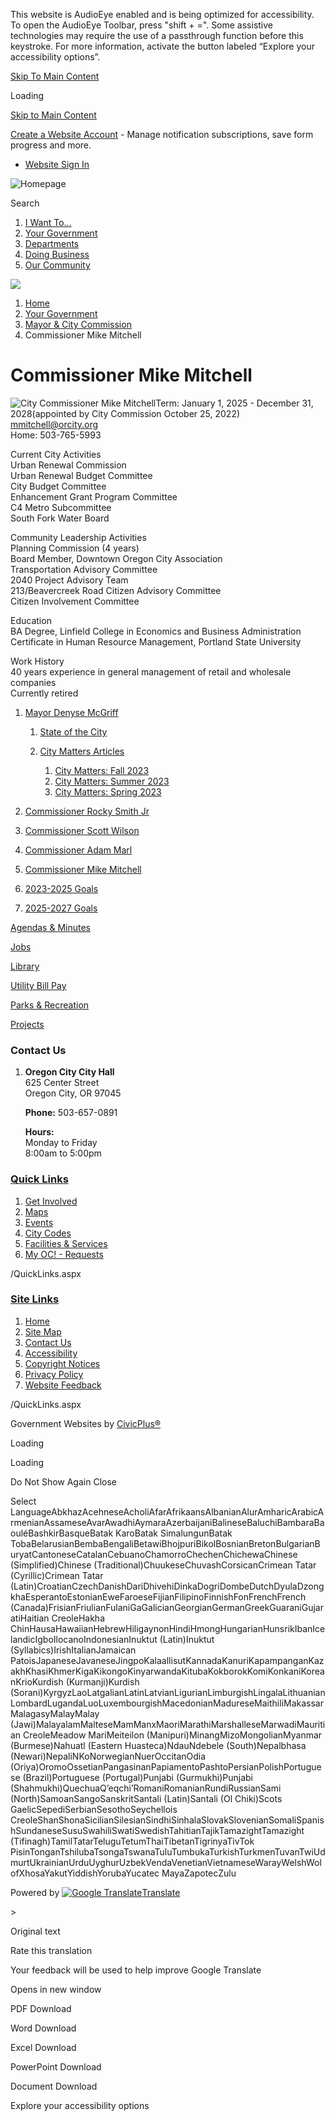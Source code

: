 This website is AudioEye enabled and is being optimized for accessibility. To open the AudioEye Toolbar, press "shift + =". Some assistive technologies may require the use of a passthrough function before this keystroke. For more information, activate the button labeled “Explore your accessibility options”.

[Skip To Main Content](https://www.orcity.org/1776/Commissioner-Mike-Mitchell/)

Loading

[Skip to Main Content](https://www.orcity.org/1776/Commissioner-Mike-Mitchell/)

[Create a Website Account](https://www.orcity.org/MyAccount/ProfileCreate) - Manage notification subscriptions, save form progress and more.   

- [Website Sign In](https://www.orcity.org/MyAccount)

![Homepage](https://www.orcity.org/ImageRepository/Document?documentID=64)

Search

1. [I Want To...](https://www.orcity.org/9/I-Want-To)
2. [Your Government](https://www.orcity.org/27/Your-Government)
3. [Departments](https://www.orcity.org/149/Departments)
4. [Doing Business](https://www.orcity.org/35/Doing-Business)
5. [Our Community](https://www.orcity.org/31/Our-Community)

<!--THE END-->

![](https://www.orcity.org/ImageRepository/Document?documentID=67)

1. [Home](https://www.orcity.org)
2. [Your Government](https://www.orcity.org/27/Your-Government)
3. [Mayor &amp; City Commission](https://www.orcity.org/933/Mayor-City-Commission)
4. Commissioner Mike Mitchell

# Commissioner Mike Mitchell

![City Commissioner Mike Mitchell](https://www.orcity.org/ImageRepository/Document?documentId=15099)Term: January 1, 2025 - December 31, 2028(appointed by City Commission October 25, 2022)  
[mmitchell@orcity.org](mailto:mmitchell@orcity.org)  
Home: 503-765-5993

Current City Activities  
Urban Renewal Commission  
Urban Renewal Budget Committee  
City Budget Committee  
Enhancement Grant Program Committee  
C4 Metro Subcommittee  
South Fork Water Board

Community Leadership Activities  
Planning Commission (4 years)  
Board Member, Downtown Oregon City Association  
Transportation Advisory Committee  
2040 Project Advisory Team  
213/Beavercreek Road Citizen Advisory Committee  
Citizen Involvement Committee

Education  
BA Degree, Linfield College in Economics and Business Administration  
Certificate in Human Resource Management, Portland State University

Work History  
40 years experience in general management of retail and wholesale companies  
Currently retired

1. [Mayor Denyse McGriff](https://www.orcity.org/1772/Mayor-Denyse-McGriff)
   
   1. [State of the City](https://www.orcity.org/494/State-of-the-City)
   2. [City Matters Articles](https://www.orcity.org/478/City-Matters-Articles)
      
      1. [City Matters: Fall 2023](https://www.orcity.org/1787/City-Matters-Fall-2023)
      2. [City Matters: Summer 2023](https://www.orcity.org/1788/City-Matters-Summer-2023)
      3. [City Matters: Spring 2023](https://www.orcity.org/1789/City-Matters-Spring-2023)
2. [Commissioner Rocky Smith Jr](https://www.orcity.org/1773/Commissioner-Rocky-Smith-Jr)
3. [Commissioner Scott Wilson](https://www.orcity.org/1774/Commissioner-Scott-Wilson)
4. [Commissioner Adam Marl](https://www.orcity.org/1775/Commissioner-Adam-Marl)
5. [Commissioner Mike Mitchell](https://www.orcity.org/1776/Commissioner-Mike-Mitchell)
6. [2023-2025 Goals](https://www.orcity.org/1753/2023-2025-Goals)
7. [2025-2027 Goals](https://www.orcity.org/3380/2025-2027-Goals)

[Agendas &amp; Minutes](https://www.orcity.org/1709/Agendas-and-Minutes-from-July-2020-to-Cu)

[Jobs](https://www.orcity.org/512/Application-Process)

[Library](https://www.orcity.org/159/Public-Library)

[Utility Bill Pay](https://online-billpay.com/?companyname=OREGON_CITY)

[Parks &amp; Recreation](https://www.orcity.org/158/Parks-Recreation)

[Projects](https://www.orcity.org/projects)

### Contact Us

1. **Oregon City City Hall**  
   625 Center Street  
   Oregon City, OR 97045
   
   **Phone:** 503-657-0891
   
   **Hours:**  
   Monday to Friday  
   8:00am to 5:00pm

### [Quick Links](https://www.orcity.org/QuickLinks.aspx?CID=15)

1. [Get Involved](https://www.orcity.org/521/Volunteer-with-Oregon-City)
2. [Maps](https://www.orcity.org/382/Mapping-GIS)
3. [Events](https://www.orcity.org/998/Community-Events)
4. [City Codes](https://library.municode.com/or/oregon_city/codes/municipal_code)
5. [Facilities &amp; Services](https://www.orcity.org/Facilities)
6. [My OC! - Requests](https://www.orcity.org/1174/My-OC)

/QuickLinks.aspx

### [Site Links](https://www.orcity.org/QuickLinks.aspx?CID=16)

1. [Home](https://www.orcity.org)
2. [Site Map](https://www.orcity.org/sitemap)
3. [Contact Us](https://www.orcity.org/directory.aspx)
4. [Accessibility](https://www.orcity.org/accessibility)
5. [Copyright Notices](https://www.orcity.org/copyright)
6. [Privacy Policy](https://www.orcity.org/privacy)
7. [Website Feedback](https://www.orcity.org/FormCenter/General-Forms-4/Website-Feedback-75)

/QuickLinks.aspx

Government Websites by [CivicPlus®](https://connect.civicplus.com/referral)

Loading

Loading

Do Not Show Again Close

Select LanguageAbkhazAcehneseAcholiAfarAfrikaansAlbanianAlurAmharicArabicArmenianAssameseAvarAwadhiAymaraAzerbaijaniBalineseBaluchiBambaraBaouléBashkirBasqueBatak KaroBatak SimalungunBatak TobaBelarusianBembaBengaliBetawiBhojpuriBikolBosnianBretonBulgarianBuryatCantoneseCatalanCebuanoChamorroChechenChichewaChinese (Simplified)Chinese (Traditional)ChuukeseChuvashCorsicanCrimean Tatar (Cyrillic)Crimean Tatar (Latin)CroatianCzechDanishDariDhivehiDinkaDogriDombeDutchDyulaDzongkhaEsperantoEstonianEweFaroeseFijianFilipinoFinnishFonFrenchFrench (Canada)FrisianFriulianFulaniGaGalicianGeorgianGermanGreekGuaraniGujaratiHaitian CreoleHakha ChinHausaHawaiianHebrewHiligaynonHindiHmongHungarianHunsrikIbanIcelandicIgboIlocanoIndonesianInuktut (Latin)Inuktut (Syllabics)IrishItalianJamaican PatoisJapaneseJavaneseJingpoKalaallisutKannadaKanuriKapampanganKazakhKhasiKhmerKigaKikongoKinyarwandaKitubaKokborokKomiKonkaniKoreanKrioKurdish (Kurmanji)Kurdish (Sorani)KyrgyzLaoLatgalianLatinLatvianLigurianLimburgishLingalaLithuanianLombardLugandaLuoLuxembourgishMacedonianMadureseMaithiliMakassarMalagasyMalayMalay (Jawi)MalayalamMalteseMamManxMaoriMarathiMarshalleseMarwadiMauritian CreoleMeadow MariMeiteilon (Manipuri)MinangMizoMongolianMyanmar (Burmese)Nahuatl (Eastern Huasteca)NdauNdebele (South)Nepalbhasa (Newari)NepaliNKoNorwegianNuerOccitanOdia (Oriya)OromoOssetianPangasinanPapiamentoPashtoPersianPolishPortuguese (Brazil)Portuguese (Portugal)Punjabi (Gurmukhi)Punjabi (Shahmukhi)QuechuaQʼeqchiʼRomaniRomanianRundiRussianSami (North)SamoanSangoSanskritSantali (Latin)Santali (Ol Chiki)Scots GaelicSepediSerbianSesothoSeychellois CreoleShanShonaSicilianSilesianSindhiSinhalaSlovakSlovenianSomaliSpanishSundaneseSusuSwahiliSwatiSwedishTahitianTajikTamazightTamazight (Tifinagh)TamilTatarTeluguTetumThaiTibetanTigrinyaTivTok PisinTonganTshilubaTsongaTswanaTuluTumbukaTurkishTurkmenTuvanTwiUdmurtUkrainianUrduUyghurUzbekVendaVenetianVietnameseWarayWelshWolofXhosaYakutYiddishYorubaYucatec MayaZapotecZulu

Powered by [![Google Translate](https://www.gstatic.com/images/branding/googlelogo/1x/googlelogo_color_42x16dp.png)Translate](https://translate.google.com)

&gt;

Original text

Rate this translation

Your feedback will be used to help improve Google Translate

Opens in new window

PDF Download

Word Download

Excel Download

PowerPoint Download

Document Download

Explore your accessibility options